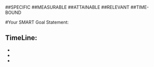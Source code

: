 ##SPECIFIC
##MEASURABLE
##ATTAINABLE
##RELEVANT
##TIME-BOUND

#Your SMART Goal Statement:

TimeLine:
-
-
-
-